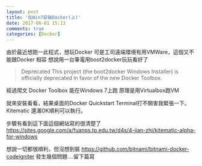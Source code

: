 ```yaml
---
layout: post
title: '在Win7安裝Docker(上)'
date: 2017-06-01 15:13
comments: true
categories: [Docker]
---
```

由於最近想跑一此程式，想玩Docker
可是工司遠端環境有用VMWare，這個又不能跟Docker 相容
想說用一台筆電用boot2docker玩玩看好了
<!--more-->
 > Deprecated
> This project (the boot2docker Windows Installer) is officially deprecated in favor of the new Docker Toolbox.

經過爬文 Docker Toolbox 能在Windows 7上跑
原理是用Virtualbox跑VM

就來安裝看看，結果桌面的Docker Quickstart Terminal打不開害我緊張一下。
Kitematic 還滿OK順利可以執行。

步驟有看到這下面這個網站寫的很清楚了
https://sites.google.com/a/fuanps.tp.edu.tw/d4s/4-jian-zhi/kitematic-alpha-for-windows

想說一切都很順利，但沒想到裝
https://github.com/bitnami/bitnami-docker-codeigniter
發生幾個問題....留下篇寫

